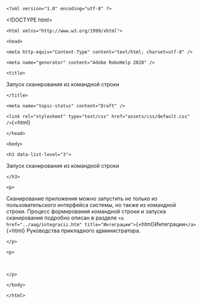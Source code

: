 ```{=html}
<?xml version="1.0" encoding="utf-8" ?>
```
\<!DOCTYPE html>
```{=html}
<html xmlns="http://www.w3.org/1999/xhtml">
```
```{=html}
<head>
```
```{=html}
<meta http-equiv="Content-Type" content="text/html; charset=utf-8" />
```
```{=html}
<meta name="generator" content="Adobe RoboHelp 2020" />
```
```{=html}
<title>
```
Запуск сканирования из командной строки
```{=html}
</title>
```
```{=html}
<meta name="topic-status" content="Draft" />
```
`<link rel="stylesheet" type="text/css" href="assets/css/default.css" />`{=html}
```{=html}
</head>
```
```{=html}
<body>
```
```{=html}
<h3 data-list-level="3">
```
Запуск сканирования из командной строки
```{=html}
</h3>
```
```{=html}
<p>
```
Сканирование приложения можно запустить не только из пользовательского
интерфейса системы, но также из командной строки. Процесс формирования
командной строки и запуска сканирования подробно описан в
разделе `<a href="../aag/integracii.htm" title="Интеграции">`{=html}Интеграции`</a>`{=html} Руководства
прикладного администратора.
```{=html}
</p>
```
```{=html}
<p>
```
 
```{=html}
</p>
```
```{=html}
</body>
```
```{=html}
</html>
```
